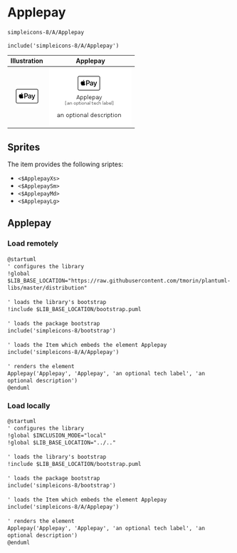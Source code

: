 # Applepay


```text
simpleicons-8/A/Applepay
```

```text
include('simpleicons-8/A/Applepay')
```



| Illustration | Applepay |
| :---: | :---: |
| ![illustration for Illustration](../../simpleicons-8/A/Applepay.png) | ![illustration for Applepay](../../simpleicons-8/A/Applepay.Local.png) |



## Sprites
The item provides the following sriptes:

- `<$ApplepayXs>`
- `<$ApplepaySm>`
- `<$ApplepayMd>`
- `<$ApplepayLg>`





## Applepay

### Load remotely
```plantuml
@startuml
' configures the library
!global $LIB_BASE_LOCATION="https://raw.githubusercontent.com/tmorin/plantuml-libs/master/distribution"

' loads the library's bootstrap
!include $LIB_BASE_LOCATION/bootstrap.puml

' loads the package bootstrap
include('simpleicons-8/bootstrap')

' loads the Item which embeds the element Applepay
include('simpleicons-8/A/Applepay')

' renders the element
Applepay('Applepay', 'Applepay', 'an optional tech label', 'an optional description')
@enduml
```

### Load locally
```plantuml
@startuml
' configures the library
!global $INCLUSION_MODE="local"
!global $LIB_BASE_LOCATION="../.."

' loads the library's bootstrap
!include $LIB_BASE_LOCATION/bootstrap.puml

' loads the package bootstrap
include('simpleicons-8/bootstrap')

' loads the Item which embeds the element Applepay
include('simpleicons-8/A/Applepay')

' renders the element
Applepay('Applepay', 'Applepay', 'an optional tech label', 'an optional description')
@enduml
```

